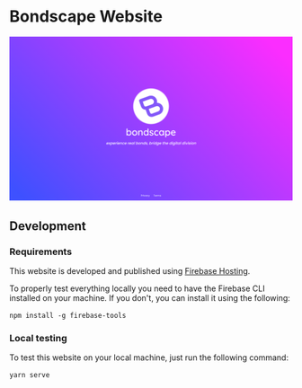 # Bondscape Website

![preview.png](.images/preview.png)

## Development

### Requirements

This website is developed and published using [Firebase Hosting]().

To properly test everything locally you need to have the Firebase CLI installed on your machine.
If you don't, you can install it using the following:

```
npm install -g firebase-tools
```

### Local testing

To test this website on your local machine, just run the following command:

```
yarn serve
```
